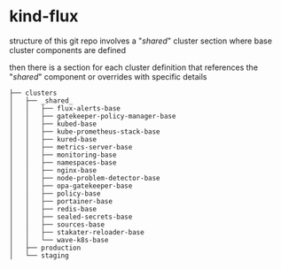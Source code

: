 # kind-flux

structure of this git repo involves a "_shared_" cluster section where base cluster components are defined

then there is a section for each cluster definition that references the "_shared_" component or overrides with specific details

```
├── clusters
│   ├── _shared_
│   │   ├── flux-alerts-base
│   │   ├── gatekeeper-policy-manager-base
│   │   ├── kubed-base
│   │   ├── kube-prometheus-stack-base
│   │   ├── kured-base
│   │   ├── metrics-server-base
│   │   ├── monitoring-base
│   │   ├── namespaces-base
│   │   ├── nginx-base
│   │   ├── node-problem-detector-base
│   │   ├── opa-gatekeeper-base
│   │   ├── policy-base
│   │   ├── portainer-base
│   │   ├── redis-base
│   │   ├── sealed-secrets-base
│   │   ├── sources-base
│   │   ├── stakater-reloader-base
│   │   └── wave-k8s-base
│   ├── production
│   └── staging
```
